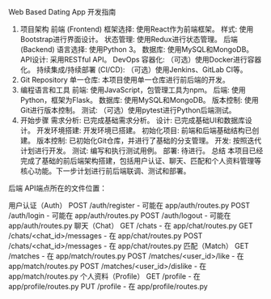Web Based Dating App 开发指南
1. 项目架构
前端 (Frontend)
框架选择: 使用React作为前端框架。
样式: 使用Bootstrap进行界面设计。
状态管理: 使用Redux进行状态管理。
后端 (Backend)
语言选择: 使用Python 3。
数据库: 使用MySQL和MongoDB。
API设计: 采用RESTful API。
DevOps
容器化: （可选）使用Docker进行容器化。
持续集成/持续部署 (CI/CD): （可选）使用Jenkins、GitLab CI等。
2. Git Repository
单一仓库: 本项目使用单一仓库进行前后端的开发。
3. 编程语言和工具
前端: 使用JavaScript，包管理工具为npm。
后端: 使用Python，框架为Flask。
数据库: 使用MySQL和MongoDB。
版本控制: 使用Git进行版本控制。
测试: （可选）使用pytest进行Python后端测试。
4. 开始步骤
需求分析: 已完成基础需求分析。
设计: 已完成基础UI和数据库设计。
开发环境搭建: 开发环境已搭建。
初始化项目: 前端和后端基础结构已创建。
版本控制: 已初始化Git仓库，并进行了基础的分支管理。
开发: 按照迭代计划进行开发。
测试: 编写和执行测试用例。
部署: 待进行。
总结
本项目已经完成了基础的前后端架构搭建，包括用户认证、聊天、匹配和个人资料管理等核心功能。下一步计划进行前后端联调、测试和部署。


后端
API端点所在的文件位置：

用户认证（Auth）
POST /auth/register - 可能在 app/auth/routes.py
POST /auth/login - 可能在 app/auth/routes.py
POST /auth/logout - 可能在 app/auth/routes.py
聊天（Chat）
GET /chats - 在 app/chat/routes.py
GET /chats/<chat_id>/messages - 在 app/chat/routes.py
POST /chats/<chat_id>/messages - 在 app/chat/routes.py
匹配（Match）
GET /matches - 在 app/match/routes.py
POST /matches/<user_id>/like - 在 app/match/routes.py
POST /matches/<user_id>/dislike - 在 app/match/routes.py
个人资料（Profile）
GET /profile - 在 app/profile/routes.py
PUT /profile - 在 app/profile/routes.py